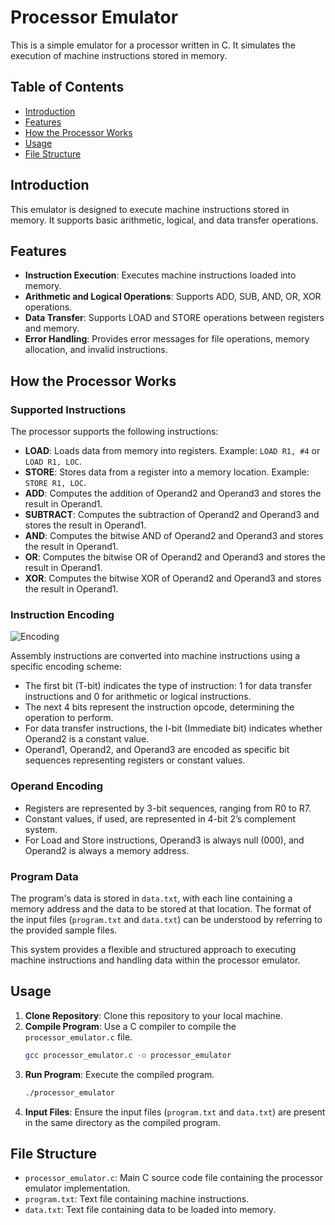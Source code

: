 # Processor Emulator

This is a simple emulator for a processor written in C. It simulates the execution of machine instructions stored in memory.

## Table of Contents

- [Introduction](#introduction)
- [Features](#features)
- [How the Processor Works](#how-the-processor-works)
- [Usage](#usage)
- [File Structure](#file-structure)

## Introduction

This emulator is designed to execute machine instructions stored in memory. It supports basic arithmetic, logical, and data transfer operations.

## Features

- **Instruction Execution**: Executes machine instructions loaded into memory.
- **Arithmetic and Logical Operations**: Supports ADD, SUB, AND, OR, XOR operations.
- **Data Transfer**: Supports LOAD and STORE operations between registers and memory.
- **Error Handling**: Provides error messages for file operations, memory allocation, and invalid instructions.

## How the Processor Works

### Supported Instructions

The processor supports the following instructions:

- **LOAD**: Loads data from memory into registers. Example: `LOAD R1, #4` or `LOAD R1, LOC`.
- **STORE**: Stores data from a register into a memory location. Example: `STORE R1, LOC`.
- **ADD**: Computes the addition of Operand2 and Operand3 and stores the result in Operand1.
- **SUBTRACT**: Computes the subtraction of Operand2 and Operand3 and stores the result in Operand1.
- **AND**: Computes the bitwise AND of Operand2 and Operand3 and stores the result in Operand1.
- **OR**: Computes the bitwise OR of Operand2 and Operand3 and stores the result in Operand1.
- **XOR**: Computes the bitwise XOR of Operand2 and Operand3 and stores the result in Operand1.

### Instruction Encoding

![Encoding]()

Assembly instructions are converted into machine instructions using a specific encoding scheme:

- The first bit (T-bit) indicates the type of instruction: 1 for data transfer instructions and 0 for arithmetic or logical instructions.
- The next 4 bits represent the instruction opcode, determining the operation to perform.
- For data transfer instructions, the I-bit (Immediate bit) indicates whether Operand2 is a constant value.
- Operand1, Operand2, and Operand3 are encoded as specific bit sequences representing registers or constant values.

### Operand Encoding

- Registers are represented by 3-bit sequences, ranging from R0 to R7.
- Constant values, if used, are represented in 4-bit 2’s complement system.
- For Load and Store instructions, Operand3 is always null (000), and Operand2 is always a memory address.

### Program Data

The program's data is stored in `data.txt`, with each line containing a memory address and the data to be stored at that location. The format of the input files (`program.txt` and `data.txt`) can be understood by referring to the provided sample files.

This system provides a flexible and structured approach to executing machine instructions and handling data within the processor emulator.

## Usage

1. **Clone Repository**: Clone this repository to your local machine.
2. **Compile Program**: Use a C compiler to compile the `processor_emulator.c` file.
    ```bash
    gcc processor_emulator.c -o processor_emulator
    ```
3. **Run Program**: Execute the compiled program.
    ```bash
    ./processor_emulator
    ```
4. **Input Files**: Ensure the input files (`program.txt` and `data.txt`) are present in the same directory as the compiled program.

## File Structure

- `processor_emulator.c`: Main C source code file containing the processor emulator implementation.
- `program.txt`: Text file containing machine instructions.
- `data.txt`: Text file containing data to be loaded into memory.
